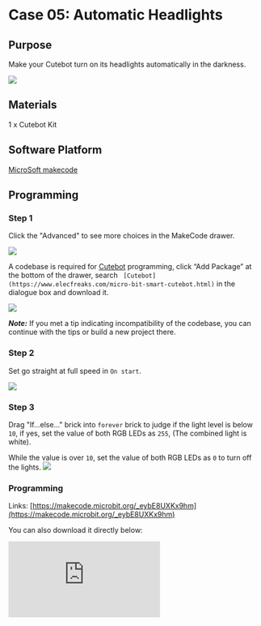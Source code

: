 ﻿# Case 05: Automatic Headlights

## Purpose

Make your Cutebot turn on its headlights automatically in the darkness.

![](https://wiki-media-ef.oss-cn-hongkong.aliyuncs.com//images/cutebot-case-05-01.png)

## Materials

1 x Cutebot Kit

## Software Platform

[MicroSoft makecode](https://makecode.microbit.org/#)

## Programming

### Step 1

Click the "Advanced" to see more choices in the MakeCode drawer.

![](https://wiki-media-ef.oss-cn-hongkong.aliyuncs.com//images/cutebot-pk-1.png)

A codebase is required for  [Cutebot](https://www.elecfreaks.com/micro-bit-smart-cutebot.html) programming, click “Add Package” at the bottom of the drawer, search ` [Cutebot](https://www.elecfreaks.com/micro-bit-smart-cutebot.html)` in the dialogue box and download it.

![](https://wiki-media-ef.oss-cn-hongkong.aliyuncs.com//images/cutebot-pk-11.png)

***Note:*** If you met a tip indicating incompatibility of the codebase, you can continue with the tips or build a new project there.

### Step 2

Set go straight at full speed in `On start`.

![](https://wiki-media-ef.oss-cn-hongkong.aliyuncs.com//images/case_05_01.png)

### Step 3

Drag "If...else..." brick into `forever` brick to judge if the light level is below `10`, if yes, set the value of both RGB LEDs as `255`, (The combined light is white).

While the value is over `10`, set the value of both RGB LEDs as `0` to turn off the lights.
![](https://wiki-media-ef.oss-cn-hongkong.aliyuncs.com//images/case_05_02.png)


### Programming

Links: [https://makecode.microbit.org/_eybE8UXKx9hm](https://makecode.microbit.org/_eybE8UXKx9hm)

You can also download it directly below:

<div
    style={{
        position: 'relative',
        paddingBottom: '60%',
        overflow: 'hidden',
    }}
>
    <iframe
        src="https://makecode.microbit.org/_eybE8UXKx9hm"
        frameborder="0"
        sandbox="allow-popups allow-forms allow-scripts allow-same-origin"
        style={{
            position: 'absolute',
            width: '100%',
            height: '100%',
        }}
    />
</div>


## Result

The headlights turn on automatically  when going into the darkness and turn off after passing the darkness area.

![](https://wiki-media-ef.oss-cn-hongkong.aliyuncs.com//images/cutebot-case-05.gif)

## Exploration

How to program to make the lights turn on in different colors when going into the darkness in different time? (The value of RGB helps to set the color)

## FAQ
---

## Relevant Files
---
